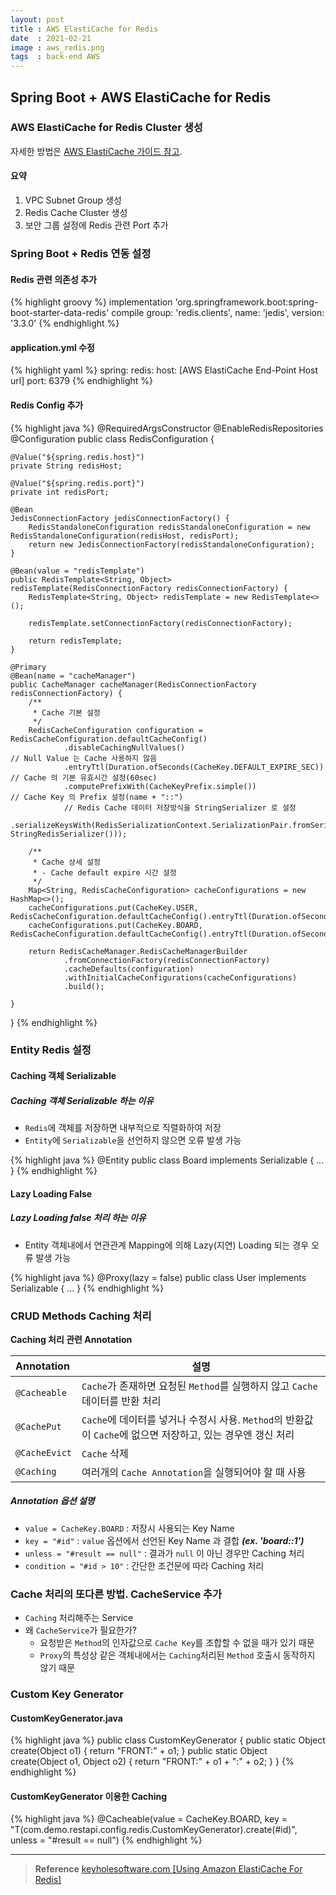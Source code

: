```yaml
---
layout: post
title : AWS ElastiCache for Redis
date  : 2021-02-21
image : aws_redis.png
tags  : back-end AWS
---
```


## Spring Boot + AWS ElastiCache for Redis

### AWS ElastiCache for Redis Cluster 생성
자세한 방법은 [AWS ElastiCache 가이드 참고](https://docs.aws.amazon.com/ko_kr/AmazonElastiCache/latest/red-ug/GettingStarted.CreateCluster.html).

#### 요약
1. VPC Subnet Group 생성
2. Redis Cache Cluster 생성
3. 보안 그룹 설정에 Redis 관련 Port 추가

### Spring Boot + Redis 연동 설정
#### Redis 관련 의존성 추가

{% highlight groovy %}
implementation 'org.springframework.boot:spring-boot-starter-data-redis'
compile group: 'redis.clients', name: 'jedis', version: '3.3.0'
{% endhighlight %}

#### application.yml 수정

{% highlight yaml %}
spring:
  redis:
    host: [AWS ElastiCache End-Point Host url]
    port: 6379
{% endhighlight %}

#### Redis Config 추가

{% highlight java %}
@RequiredArgsConstructor
@EnableRedisRepositories
@Configuration
public class RedisConfiguration {

    @Value("${spring.redis.host}")
    private String redisHost;

    @Value("${spring.redis.port}")
    private int redisPort;

    @Bean
    JedisConnectionFactory jedisConnectionFactory() {
        RedisStandaloneConfiguration redisStandaloneConfiguration = new RedisStandaloneConfiguration(redisHost, redisPort);
        return new JedisConnectionFactory(redisStandaloneConfiguration);
    }

    @Bean(value = "redisTemplate")
    public RedisTemplate<String, Object> redisTemplate(RedisConnectionFactory redisConnectionFactory) {
        RedisTemplate<String, Object> redisTemplate = new RedisTemplate<>();

        redisTemplate.setConnectionFactory(redisConnectionFactory);

        return redisTemplate;
    }

    @Primary
    @Bean(name = "cacheManager")
    public CacheManager cacheManager(RedisConnectionFactory redisConnectionFactory) {
        /**
         * Cache 기본 설정
         */
        RedisCacheConfiguration configuration = RedisCacheConfiguration.defaultCacheConfig()
                .disableCachingNullValues()                                 // Null Value 는 Cache 사용하지 않음
                .entryTtl(Duration.ofSeconds(CacheKey.DEFAULT_EXPIRE_SEC))  // Cache 의 기본 유효시간 설정(60sec)
                .computePrefixWith(CacheKeyPrefix.simple())                 // Cache Key 의 Prefix 설정(name + "::")
                // Redis Cache 데이터 저장방식을 StringSerializer 로 설정
                .serializeKeysWith(RedisSerializationContext.SerializationPair.fromSerializer(new StringRedisSerializer()));

        /**
         * Cache 상세 설정
         * - Cache default expire 시간 설정
         */
        Map<String, RedisCacheConfiguration> cacheConfigurations = new HashMap<>();
        cacheConfigurations.put(CacheKey.USER, RedisCacheConfiguration.defaultCacheConfig().entryTtl(Duration.ofSeconds(CacheKey.USER_EXPIRE_SEC)));
        cacheConfigurations.put(CacheKey.BOARD, RedisCacheConfiguration.defaultCacheConfig().entryTtl(Duration.ofSeconds(CacheKey.BOARD_EXPIRE_SEC)));

        return RedisCacheManager.RedisCacheManagerBuilder
                .fromConnectionFactory(redisConnectionFactory)
                .cacheDefaults(configuration)
                .withInitialCacheConfigurations(cacheConfigurations)
                .build();

    }

}
{% endhighlight %}

### Entity Redis 설정
#### Caching 객체 Serializable
##### Caching 객체 Serializable 하는 이유
* `Redis`에 객체를 저장하면 내부적으로 직렬화하여 저장
* `Entity`에 `Serializable`을 선언하지 않으면 오류 발생 가능

{% highlight java %}
@Entity
public class Board implements Serializable {
  ...
}
{% endhighlight %}

#### Lazy Loading False
##### Lazy Loading false 처리 하는 이유
* Entity 객체내에서 연관관계 Mapping에 의해 Lazy(지연) Loading 되는 경우 오류 발생 가능

{% highlight java %}
@Proxy(lazy = false)
public class User implements Serializable {
  ...
}
{% endhighlight %}

### CRUD Methods Caching 처리
**Caching 처리 관련 Annotation**

| Annotation | 설명 |
| :--- | --- |
| `@Cacheable` | `Cache`가 존재하면 요청된 `Method`를 실행하지 않고 `Cache`데이터를 반환 처리 |
| `@CachePut` | `Cache`에 데이터를 넣거나 수정시 사용. `Method`의 반환값이 `Cache`에 없으면 저장하고, 있는 경우엔 갱신 처리 |
| `@CacheEvict` | `Cache` 삭제 |
| `@Caching` | 여러개의 `Cache Annotation`을 실행되어야 할 때 사용 |

##### Annotation 옵션 설명
* `value = CacheKey.BOARD` : 저장시 사용되는 Key Name
* `key = "#id"` : `value` 옵션에서 선언된 Key Name 과 결합 ***(ex. 'board::1')***
* `unless = "#result == null"` : 결과가 `null` 이 아닌 경우만 Caching 처리
* `condition = "#id > 10"` : 간단한 조건문에 따라 Caching 처리

### Cache 처리의 또다른 방법. CacheService 추가
* `Caching` 처리해주는 Service
* 왜 `CacheService`가 필요한가?
  * 요청받은 `Method`의 인자값으로 `Cache Key`를 조합할 수 없을 때가 있기 때문
  * `Proxy`의 특성상 같은 객체내에서는 `Caching`처리된 `Method` 호출시 동작하지 않기 때문

### Custom Key Generator
#### CustomKeyGenerator.java
{% highlight java %}
public class CustomKeyGenerator {
    public static Object create(Object o1) {
        return "FRONT:" + o1;
    }
    public static Object create(Object o1, Object o2) {
        return "FRONT:" + o1 + ":" + o2;
    }
}
{% endhighlight %}

#### CustomKeyGenerator 이용한 Caching

{% highlight java %}
@Cacheable(value = CacheKey.BOARD, key = "T(com.demo.restapi.config.redis.CustomKeyGenerator).create(#id)", unless = "#result == null")
{% endhighlight %}

---

> **Reference**
> [keyholesoftware.com [Using Amazon ElastiCache For Redis]](https://keyholesoftware.com/2018/08/28/using-amazon-elasticache-for-redis-to-optimize-your-spring-boot-application/)
